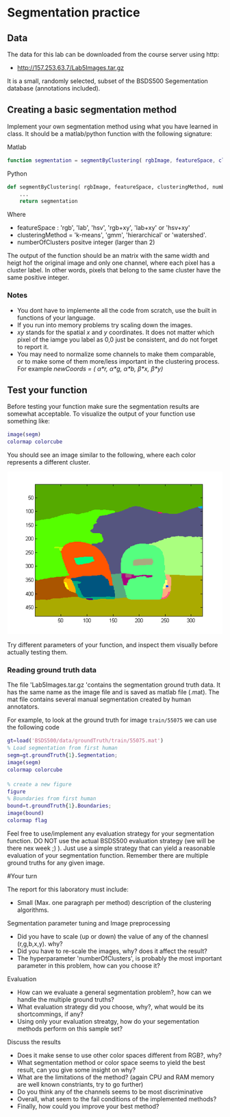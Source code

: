 # Segmentation practice

## Data


The data for this lab can be downloaded from the course server using http:

- http://157.253.63.7/Lab5Images.tar.gz

It is a small, randomly selected, subset of the BSDS500 Segementation database (annotations  included). 

## Creating a  basic segmentation method

Implement your own segmentation method using what you have learned in class. It should be a matlab/python function with the following signature:

Matlab
```matlab
function segmentation = segmentByClustering( rgbImage, featureSpace, clusteringMethod, numberOfClusters)
```

Python
```python
def segmentByClustering( rgbImage, featureSpace, clusteringMethod, numberOfClusters):
    ...
    return segmentation
```
Where

- featureSpace : 'rgb', 'lab', 'hsv', 'rgb+xy', 'lab+xy' or 'hsv+xy'
- clusteringMethod = 'k-means', 'gmm', 'hierarchical' or 'watershed'.
- numberOfClusters positve integer (larger than 2)

The output of the function should be an  matrix with the same width and  heigt hof the original image and only one channel, where each pixel has a cluster label. In other words, pixels that belong to the same cluster have the same positive integer.


### Notes
- You dont have to implemente all the code from scratch, use the built in functions of your language.
- If you run into memory problems try scaling down the images. 
- *xy* stands for the spatial _x_ and _y_ coordinates. It does not matter which pixel of the iamge you label as  0,0 just be consistent, and do not forget to report it.
- You may need to normalize some channels to make them comparable, or to make some of them more/less important in the clustering process. For example _newCoords = ( α\*r, α\*g, α\*b, β\*x, β\*y)_


## Test your function

Before testing your function make sure the segmentation results are somewhat acceptable. To visualize the output of your function use something like:

```matlab
image(segm)
colormap colorcube
```

You should see an image similar to the following, where each color represents a different cluster.

![Example of segmentation](segmented.png)

Try different parameters of your function, and inspect them visually before actually testing them.


### Reading ground truth data

The file 'Lab5Images.tar.gz 'contains the segmentation ground truth data. It has the same name as the image file and is saved as matlab file (.mat). The mat file contains several manual segmentation created by human annotators.

For example, to look at the ground truth for image ``train/55075`` we can use the following code

```matlab
gt=load('BSDS500/data/groundTruth/train/55075.mat')
% Load segmentation from first human
segm=gt.groundTruth{1}.Segmentation;
image(segm)
colormap colorcube

% create a new figure
figure
% Boundaries from first human
bound=t.groundTruth{1}.Boundaries;
image(bound)
colormap flag
```

Feel free to use/implement any evaluation strategy for your segmentation function. DO NOT use the actual BSDS500 evaluation strategy (we will be there nex week ;) ). Just use a simple strategy that can yield a reasonable evaluation of your segmentation function. Remember there are multiple ground truths for any given image. 

#Your turn

The report for this laboratory must include:

-   Small (Max. one paragraph per method) description of the clustering algorithms.

Segmentation parameter tuning and Image preprocessing

-   Did  you have to scale (up or down) the value of any of the channesl (r,g,b,x,y). why?
-   Did you have to re-scale the images, why? does it affect the result?
-   The hyperparameter 'numberOfClusters', is probably the most important parameter in this problem, how can you choose it?

Evaluation

-  How can we evaluate a general segmentation problem?, how can we handle the multiple ground truths?
-  What evaluation strategy did you choose, why?, what would be its shortcommings, if any?
-  Using only your evaluation streatgy, how do your segementation methods perform on this sample set?

Discuss the results
-  Does it make sense to use other color spaces different from RGB?,  why?
-  What segmentation method or color space seems to yield the best result, can you give some insight on why?
-  What are the limitations of the method? (again CPU and RAM memory are well known constriants, try to go further)
-  Do you think any of the channels seems to be most discriminative
-  Overall, what seem to the fail conditions of the implemented methods?
-  Finally,  how could you improve your best method?



